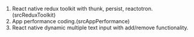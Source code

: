 1. React native redux toolkit with thunk, persist, reactotron.(srcReduxToolkit)
2. App performance coding.(srcAppPerformance)
3. React native dynamic multiple text input with add/remove functionality.